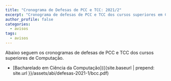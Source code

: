```yaml
---
title: "Cronograma de Defesas de PCC e TCC: 2021/2" 
excerpt: "Cronograma de defesas de PCC e TCC dos cursos superiores em Computação do semestre letivo 2021/1."
author_profile: false
categories:
  - avisos
tags:
  - avisos
---
```



Abaixo seguem os cronogramas de defesas de PCC e TCC dos cursos superiores de Computação. 

- [Bacharelado em Ciência da Computação]({{site.baseurl | prepend: site.url }}/assets/abi/defesas-2021-1/bcc.pdf)
